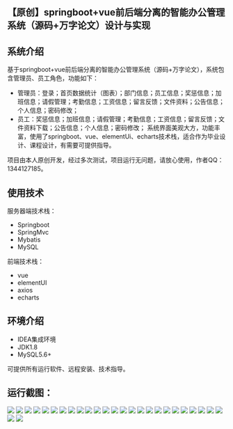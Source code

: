 ## 【原创】springboot+vue前后端分离的智能办公管理系统（源码+万字论文）设计与实现

## 系统介绍

基于springboot+vue前后端分离的智能办公管理系统（源码+万字论文），系统包含管理员、员工角色，功能如下：
- 管理员：登录；首页数据统计（图表）；部门信息；员工信息；奖惩信息；加班信息；请假管理；考勤信息；工资信息；留言反馈；文件资料；公告信息；个人信息；密码修改；
- 员工：奖惩信息；加班信息；请假管理；考勤信息；工资信息；留言反馈；文件资料下载；公告信息；个人信息；密码修改；
系统界面美观大方，功能丰富，使用了springboot、vue、elementUi、echarts技术栈，适合作为毕业设计、课程设计，有需要可提供指导。

项目由本人原创开发，经过多次测试，项目运行无问题，请放心使用，作者QQ：1344127185。

## 使用技术

服务器端技术栈：

- Springboot
- SpringMvc
- Mybatis
- MySQL

前端技术栈：

- vue
- elementUI
- axios
- echarts

## 环境介绍

- IDEA集成环境
- JDK1.8
- MySQL5.6+

可提供所有运行软件、远程安装、技术指导。

## 运行截图：
![](https://github.com/itcoderyhl/oa-server/blob/main/images/1.png)
![](https://github.com/itcoderyhl/oa-server/blob/main/images/2.png)
![](https://github.com/itcoderyhl/oa-server/blob/main/images/3.png)
![](https://github.com/itcoderyhl/oa-server/blob/main/images/4.png)
![](https://github.com/itcoderyhl/oa-server/blob/main/images/5.png)
![](https://github.com/itcoderyhl/oa-server/blob/main/images/6.png)
![](https://github.com/itcoderyhl/oa-server/blob/main/images/7.png)
![](https://github.com/itcoderyhl/oa-server/blob/main/images/8.png)
![](https://github.com/itcoderyhl/oa-server/blob/main/images/9.png)
![](https://github.com/itcoderyhl/oa-server/blob/main/images/10.png)
![](https://github.com/itcoderyhl/oa-server/blob/main/images/11.png)
![](https://github.com/itcoderyhl/oa-server/blob/main/images/12.png)
![](https://github.com/itcoderyhl/oa-server/blob/main/images/13.png)
![](https://github.com/itcoderyhl/oa-server/blob/main/images/14.png)
![](https://github.com/itcoderyhl/oa-server/blob/main/images/15.png)
![](https://github.com/itcoderyhl/oa-server/blob/main/images/16.png)
![](https://github.com/itcoderyhl/oa-server/blob/main/images/17.png)
![](https://github.com/itcoderyhl/oa-server/blob/main/images/18.png)
![](https://github.com/itcoderyhl/oa-server/blob/main/images/19.png)
![](https://github.com/itcoderyhl/oa-server/blob/main/images/20.png)
![](https://github.com/itcoderyhl/oa-server/blob/main/images/21.png)
![](https://github.com/itcoderyhl/oa-server/blob/main/images/22.png)
![](https://github.com/itcoderyhl/oa-server/blob/main/images/23.png)
![](https://github.com/itcoderyhl/oa-server/blob/main/images/24.png)
![](https://github.com/itcoderyhl/oa-server/blob/main/images/25.png)
![](https://github.com/itcoderyhl/oa-server/blob/main/images/26.png)
![](https://github.com/itcoderyhl/oa-server/blob/main/images/27.png)
